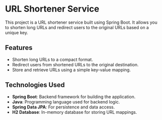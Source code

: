 # URL Shortener Service

This project is a URL shortener service built using Spring Boot. It allows you to shorten long URLs and redirect users to the original URLs based on a unique key.

## Features

- Shorten long URLs to a compact format.
- Redirect users from shortened URLs to the original destination.
- Store and retrieve URLs using a simple key-value mapping.

## Technologies Used

- **Spring Boot**: Backend framework for building the application.
- **Java**: Programming language used for backend logic.
- **Spring Data JPA**: For persistence and data access.
- **H2 Database**: In-memory database for storing URL mappings.
